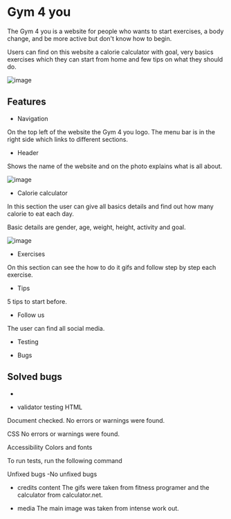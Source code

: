 # Gym 4 you

The Gym 4 you is a website for people who wants to start exercises, a body change, and be more active but don't know how to begin.


Users can find on this website a calorie calculator with goal, very basics exercises which they can start from home and few tips on what they should do.

![image](https://user-images.githubusercontent.com/127660583/234724615-f0decd0e-2152-4a31-b500-43a4c7ac9d1d.png)

## Features

- Navigation

On the top left of the website the Gym 4 you logo.
The menu bar is in the right side which links to different sections.

- Header

Shows the name of the website and on the photo explains what is all about.

![image](https://user-images.githubusercontent.com/127660583/234725273-a7e60ba4-a0f5-4342-ba3b-4f38fbbe1919.png)

- Calorie calculator

In this section the user can give all basics details and find out how many calorie to eat each day. 

Basic details are gender, age, weight, height, activity and goal.

![image](https://user-images.githubusercontent.com/127660583/234725649-cded57e0-d1f7-4206-a592-f36f024dc3e3.png)

- Exercises

On this section can see the how to do it gifs and follow step by step each exercise.

- Tips

5 tips to start before.

- Follow us 

The user  can find all social media.

- Testing

- Bugs

Solved bugs
- 

- 

- validator testing
HTML

Document checked. No errors or warnings were found.

CSS No errors or warnings were found.

Accessibility Colors and fonts

To run tests, run the following command

<print screen of accessibility readme>

Unfixed bugs
-No unfixed bugs

- credits
content 
  The gifs were taken from fitness programer and the calculator from calculator.net.


- media
The main image was taken from intense work out.








